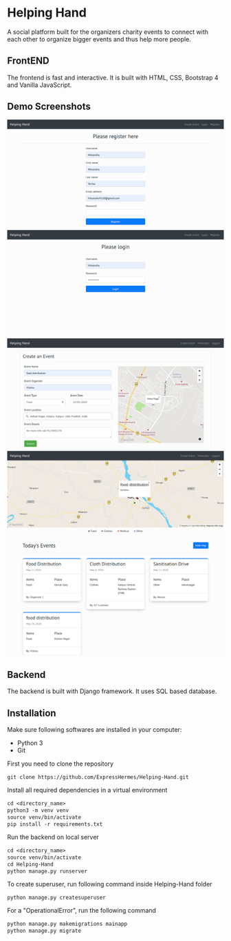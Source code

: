 # Helping Hand
A social platform built for the organizers charity events to connect with each other to organize bigger events and thus help more people.  

## FrontEND
The frontend is fast and interactive. It is built with HTML, CSS, Bootstrap 4 and Vanilla JavaScript.

## Demo Screenshots
![Register page](https://github.com/ExpressHermes/Helping-Hand/blob/master/preview/register%20page.png)
![Login page](https://github.com/ExpressHermes/Helping-Hand/blob/master/preview/login%20page.png)
![Event creation page](https://github.com/ExpressHermes/Helping-Hand/blob/master/preview/create%20event.png)
![Events List page](https://github.com/ExpressHermes/Helping-Hand/blob/master/preview/events%20list.png)
    
## Backend
The backend is built with Django framework. It uses SQL based database.

## Installation
Make sure following softwares are installed in your computer:
* Python 3
* Git

First you need to clone the repository
```
git clone https://github.com/ExpressHermes/Helping-Hand.git
```

Install all required dependencies in a virtual environment
```
cd <directory_name>
python3 -m venv venv
source venv/bin/activate
pip install -r requirements.txt
```

Run the backend on local server
```
cd <directory_name>
source venv/bin/activate
cd Helping-Hand
python manage.py runserver
```

To create superuser, run following command inside Helping-Hand folder
```
python manage.py createsuperuser
```


For a "OperationalError", run the following command
```
python manage.py makemigrations mainapp
python manage.py migrate
 ```
 
